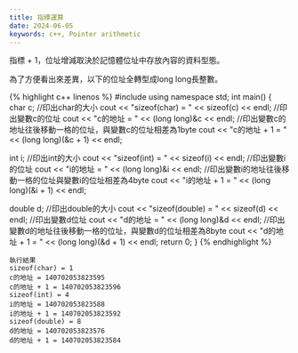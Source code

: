 ```yaml
---
title: 指標運算
date: 2024-06-05
keywords: c++, Pointer arithmetic
---
```


指標 + 1，位址增減取決於記憶體位址中存放內容的資料型態。

為了方便看出來差異，以下的位址全轉型成long long長整數。

{% highlight c++ linenos %}
#include <iostream>
using namespace std;
int main() {
  char c;
  //印出char的大小
  cout << "sizeof(char) = " << sizeof(c) << endl;
  //印出變數c的位址
  cout << "c的地址 = " << (long long)&c << endl;
  //印出變數c的地址往後移動一格的位址，與變數c的位址相差為1byte
  cout << "c的地址 + 1 = " << (long long)(&c + 1) << endl;
  
  int i;
  //印出int的大小
  cout << "sizeof(int) = " << sizeof(i) << endl;
  //印出變數i的位址
  cout << "i的地址 = " << (long long)&i << endl;
  //印出變數i的地址往後移動一格的位址與變數i的位址相差為4byte
  cout << "i的地址 + 1 = " << (long long)(&i + 1) << endl;
  
  double d;
  //印出double的大小
  cout << "sizeof(double) = " << sizeof(d) << endl;
  //印出變數d位址
  cout << "d的地址 = " << (long long)&d << endl;
  //印出變數d的地址往後移動一格的位址，與變數d的位址相差為8byte
  cout << "d的地址 + 1 = " << (long long)(&d + 1) << endl;
  return 0;
}
{% endhighlight %}

```
執行結果
sizeof(char) = 1
c的地址 = 140702053823595
c的地址 + 1 = 140702053823596
sizeof(int) = 4
i的地址 = 140702053823588
i的地址 + 1 = 140702053823592
sizeof(double) = 8
d的地址 = 140702053823576
d的地址 + 1 = 140702053823584
```



